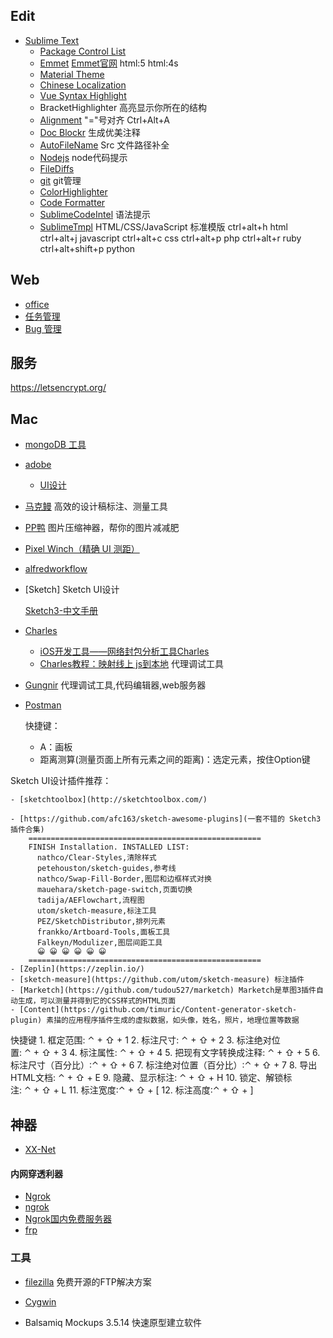 
## Edit

- [Sublime Text](https://www.sublimetext.com/)
	- [Package Control List](https://packagecontrol.io/)
	- [Emmet](https://github.com/sergeche/emmet-sublime) [Emmet官网](http://docs.emmet.io/) html:5 html:4s
	- [Material Theme](https://packagecontrol.io/packages/Material%20Theme)
	- [Chinese Localization](https://packagecontrol.io/packages/ChineseLocalization)
	- [Vue Syntax Highlight](https://github.com/vuejs/vue-syntax-highlight)
	- BracketHighlighter 高亮显示你所在的结构
	- [Alignment](https://github.com/wbond/sublime_alignment) "="号对齐 Ctrl+Alt+A
	- [Doc Blockr](https://packagecontrol.io/packages/DocBlockr) 生成优美注释
	- [AutoFileName](https://packagecontrol.io/packages/AutoFileName) Src 文件路径补全
	- [Nodejs](https://packagecontrol.io/packages/Nodejs) node代码提示
	- [FileDiffs](https://github.com/colinta/SublimeFileDiffs)
	- [git](https://github.com/kemayo/sublime-text-git) git管理
	- [ColorHighlighter](https://packagecontrol.io/packages/Color%20Highlighter)
	- [Code Formatter](https://packagecontrol.io/packages/CodeFormatter)
	- [SublimeCodeIntel](https://github.com/SublimeCodeIntel/SublimeCodeIntel) 语法提示
	- [SublimeTmpl](https://github.com/kairyou/SublimeTmpl) HTML/CSS/JavaScript 标准模版
			ctrl+alt+h html
			ctrl+alt+j javascript
			ctrl+alt+c css
			ctrl+alt+p php
			ctrl+alt+r ruby
			ctrl+alt+shift+p python



## Web

- [office](https://www.office.com/)
- [任务管理](https://trello.com)
- [Bug 管理](https://www.bugclose.com/)


## 服务

https://letsencrypt.org/


## Mac

- [mongoDB 工具](http://robomongo.org/)
- [adobe](http://adobe.v404.cn/adobe/)
	- [UI设计](http://witstudio.net/)
- [马克鳗](http://www.getmarkman.com/) 高效的设计稿标注、测量工具
- [PP鸭](http://ppduck.com/) 图片压缩神器，帮你的图片减减肥
- [Pixel Winch（精确 UI 测距）](http://www.ricciadams.com/projects/pixel-winch)

- [alfredworkflow](http://alfredworkflow.com/)

- [Sketch] Sketch UI设计

	[Sketch3-中文手册](http://uiweek.com/#PhotoSwipe1458969734370)


- [Charles](http://www.charlesproxy.com/)
	- [iOS开发工具——网络封包分析工具Charles](http://www.infoq.com/cn/articles/network-packet-analysis-tool-charles/)
	- [Charles教程：映射线上 js到本地](http://www.cnblogs.com/snandy/p/4934944.html) 代理调试工具
- [Gungnir](https://github.com/benqy/Gungnir)	代理调试工具,代码编辑器,web服务器
- [Postman](http://www.getpostman.com/)


	快捷键：
	- A：画板
	- 距离测算(测量页面上所有元素之间的距离)：选定元素，按住Option键
	
	
Sketch UI设计插件推荐：

	- [sketchtoolbox](http://sketchtoolbox.com/)

	- [https://github.com/afc163/sketch-awesome-plugins](一套不错的 Sketch3 插件合集)
		====================================================
		FINISH Installation. INSTALLED LIST:
		  nathco/Clear-Styles,清除样式
		  petehouston/sketch-guides,参考线
		  nathco/Swap-Fill-Border,图层和边框样式对换
		  mauehara/sketch-page-switch,页面切换
		  tadija/AEFlowchart,流程图
		  utom/sketch-measure,标注工具
		  PEZ/SketchDistributor,排列元素
		  frankko/Artboard-Tools,面板工具
		  Falkeyn/Modulizer,图层间距工具
		  😀 😀 😀 😀 😀 😀
		====================================================
	- [Zeplin](https://zeplin.io/)
	- [sketch-measure](https://github.com/utom/sketch-measure) 标注插件
	- [Marketch](https://github.com/tudou527/marketch) Marketch是草图3插件自动生成，可以测量并得到它的CSS样式的HTML页面
	- [Content](https://github.com/timuric/Content-generator-sketch-plugin) 素描的应用程序插件生成的虚拟数据，如头像，姓名，照片，地理位置等数据

快捷键
	1.	框定范围: ⌃ + ⇧ + 1
	2. 标注尺寸: ⌃ + ⇧ + 2
	3.	标注绝对位置: ⌃ + ⇧ + 3
	4.	标注属性: ⌃ + ⇧ + 4
	5.	把现有文字转换成注释: ⌃ + ⇧ + 5
	6.	标注尺寸（百分比）:⌃ + ⇧ + 6
	7.	标注绝对位置（百分比）:⌃ + ⇧ + 7
	8.	导出HTML文档: ⌃ + ⇧ + E
	9.	隐藏、显示标注: ⌃ + ⇧ + H
	10. 锁定、解锁标注: ⌃ + ⇧ + L
	11. 标注宽度:⌃ + ⇧ + [
	12. 标注高度:⌃ + ⇧ + ]



## 神器

- [XX-Net](https://github.com/XX-net/XX-Net)

#### 内网穿透利器

- [Ngrok](https://ngrok.com/)
- [ngrok](http://www.ngrok.cc/)
- [Ngrok国内免费服务器](http://qydev.com/)
- [frp](https://github.com/fatedier/frp)


### 工具

- [filezilla](https://www.filezilla.cn/) 免费开源的FTP解决方案
- [Cygwin](http://cygwin.com/)

- Balsamiq Mockups 3.5.14 快速原型建立软件
